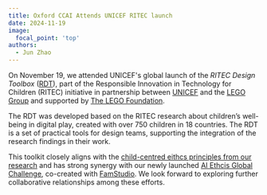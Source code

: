 ```yaml
---
title: Oxford CCAI Attends UNICEF RITEC launch
date: 2024-11-19
image:
  focal_point: 'top'
authors:
  - Jun Zhao
---
```



On November 19, we attended UNICEF's global launch of the *RITEC Design Toolbox* ([RDT](https://www.unicef.org/childrightsandbusiness/workstreams/responsible-technology/online-gaming/ritec-design-toolbox)), part of the Responsible Innovation in Technology for Children (RITEC) initiative in partnership between [UNICEF](http://unicef.org) and the [LEGO Group](https://www.linkedin.com/company/lego-group/) and supported by [The LEGO Foundation](https://www.linkedin.com/company/lego-foundation/). 

The RDT was developed based on the RITEC research about children’s well-being in digital play, created with over 750 children in 18 countries. The RDT is a set of practical tools for design teams, supporting the integration of the research findings in their work. 

This toolkit closely aligns with the [child-centred eithcs principles from our research](https://doi.org/https://doi.org/10.1038/s42256-024-00805-x) and has strong synergy with our newly launched [AI Ethcis Global Challenge](https://aiethicaldesign.org/), co-created with [FamStudio](http://famstudio.net). We look forward to exploring further collaborative relationships among these efforts.

